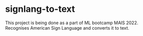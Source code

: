 # signlang-to-text
This project is being done as a part of ML bootcamp MAIS 2022.  Recognises American Sign Language and converts it to text.
